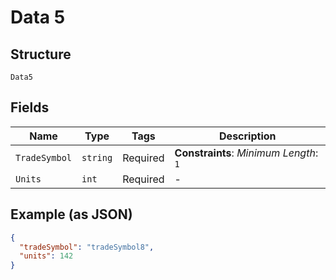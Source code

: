 
# Data 5

## Structure

`Data5`

## Fields

| Name | Type | Tags | Description |
|  --- | --- | --- | --- |
| `TradeSymbol` | `string` | Required | **Constraints**: *Minimum Length*: `1` |
| `Units` | `int` | Required | - |

## Example (as JSON)

```json
{
  "tradeSymbol": "tradeSymbol8",
  "units": 142
}
```

